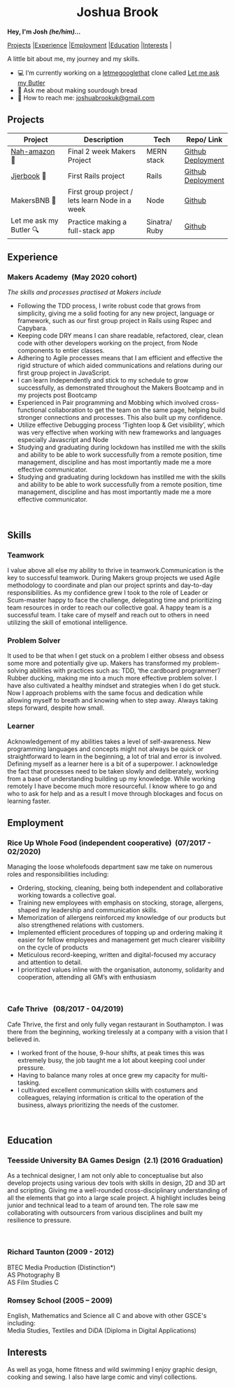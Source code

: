 <div align="center">
<h1>Joshua Brook</h1></div>

<b>Hey, I'm Josh <i>(he/him)...</i></b>

[Projects](#projects) |[Experience](#experience) |[Employment](#employment) |[Education](#education) |[Interests](#interests) |


A little bit about me, my journey and my skills.

- :computer: I’m currently working on a [letmegooglethat](http://letmegooglethat.com/) clone called [Let me ask my Butler](https://github.com/joshuaabrookuk/letmeaskmybutler)
- :bread: Ask me about making sourdough bread
- :email: How to reach me: joshuabrookuk@gmail.com

## Projects

| Project | Description | Tech | Repo/ Link
| ----------- | ----------- | ----------- | ----------- |
| [Nah-amazon](https://nah-mazon.web.app/) :convenience_store:| Final 2 week Makers Project | MERN stack | [Github](https://github.com/TimCPB/Nah-Mazon)<br>[Deployment](https://nah-mazon.web.app/) |
| [Jjerbook](https://jjer.herokuapp.com/signup) :book:| First Rails project | Rails | [Github](https://github.com/Emanuele-20/acebook-rails-template)<br>[Deployment](https://jjer.herokuapp.com/signup)|
| MakersBNB :hotel:| First group project / lets learn Node in a week | Node | [Github](https://github.com/sofyloafy/MakersBNB) |
| Let me ask my Butler :mag:| Practice making a full-stack app | Sinatra/ Ruby | [Github](https://github.com/joshuaabrookuk/letmeaskmybutler) |


## Experience

### Makers Academy&nbsp;&nbsp;(May 2020 cohort)

<div><p><i>The skills and processes practised at Makers include </i></p></div>

* Following the TDD process, I write robust code that grows from simplicity, giving me a solid footing for any new project, language or framework, such as our first group project in Rails using Rspec and Capybara.
* Keeping code DRY means I can share readable, refactored, clear, clean code with other developers working on the project, from Node components to entier classes.  
* Adhering to Agile processes means that I am efficient and effective the rigid structure of which aided communications and relations during our first group project in JavaScript.
* I can learn Independently and stick to my schedule to grow successfully, as demonstrated throughout the Makers Bootcamp and in my projects post Bootcamp
* Experienced in Pair programming and Mobbing which involved cross-functional collaboration to get the team on the same page, helping build stronger connections and processes. This also built up my confidence.  
* Utilize effective Debugging process ‘Tighten loop & Get visibility’, which was very effective when working with new frameworks and languages especially Javascript and Node
* Studying and graduating during lockdown has instilled me with the skills and ability to be able to work successfully from a remote position, time management, discipline and has most importantly made me a more effective communicator.
* Studying and graduating during lockdown has instilled me with the skills and ability to be able to work successfully from a remote position, time management, discipline and has most importantly made me a more effective communicator.

<br>

## Skills

### Teamwork

I value above all else my ability to thrive in teamwork.Communication is the key to successful teamwork. During Makers group projects we used Agile methodology to coordinate and plan our project sprints and day-to-day responsibilities. As my confidence grew I took to the role of Leader or Scum-master happy to face the challenge, delegating time and prioritizing team resources in order to reach our collective goal. A happy team is a successful team. I take care of myself and reach out to others in need utilizing the skill of emotional intelligence.


### Problem Solver

It used to be that when I get stuck on a problem I either obsess and obsess some more and potentially give up. Makers has transformed my problem-solving abilities with practices such as: TDD, ‘the cardboard programmer’/ Rubber ducking, making me into a much more effective problem solver. I have also cultivated a healthy mindset and strategies when I do get stuck. Now I approach problems with the same focus and dedication while allowing myself to breath and knowing when to step away. Always taking steps forward, despite how small.


### Learner

Acknowledgement of my abilities takes a level of self-awareness.
New programming languages and concepts might not always be quick or straightforward to learn in the beginning, a lot of trial and error is involved. Defining myself as a learner here is a bit of a superpower. I acknowledge the fact that processes need to be taken slowly and deliberately, working from a base of understanding building up my knowledge. While working remotely I have become much more resourceful. I know where to go and who to ask for help and as a result I move through blockages and focus on learning faster. 


## Employment

### Rice Up Whole Food (independent cooperative)&nbsp;&nbsp;(07/2017 - 02/2020)

Managing the loose wholefoods department saw me take on numerous roles and responsibilities including:

* Ordering, stocking, cleaning, being both independent and collaborative working towards a collective goal.
* Training new employees with emphasis on stocking, storage, allergens, shaped my leadership and communication skills.
* Memorization of allergens reinforced my knowledge of our products but also strengthened relations with customers.
* Implemented efficient procedures of topping up and ordering making it easier for fellow employees and management get much clearer visibility on the cycle of products
* Meticulous record-keeping, written and digital-focused my accuracy and attention to detail.
* I prioritized values inline with the organisation, autonomy, solidarity and cooperation, attending all GM’s with enthusiasm

<br>

### Cafe Thrive &nbsp;&nbsp;(08/2017 - 04/2019)

Cafe Thrive, the first and only fully vegan restaurant in Southampton. I was there from the beginning, working tirelessly at a company with a vision that I believed in.

* I worked front of the house, 9-hour shifts, at peak times this was extremely busy, the job taught me a lot about keeping cool under pressure.
* Having to balance many roles at once grew my capacity for multi-tasking.
* I cultivated excellent communication skills with costumers and colleagues, relaying information is critical to the operation of the business, always prioritizing the needs of the customer.


<br>

## Education

### Teesside University BA Games Design&nbsp;&nbsp;(2.1)&nbsp;(2016 Graduation)

As a technical designer, I am not only able to conceptualise but also develop projects using various dev tools with skills in design, 2D and 3D art and scripting. Giving me a well-rounded cross-disciplinary understanding of all the elements that go into a large scale project. A highlight includes being junior and technical lead to a team of around ten. The role saw me collaborating with outsourcers from various disciplines and built my resilience to pressure.

<br>

### Richard Taunton&nbsp;(2009 - 2012)

BTEC Media Production (Distinction*)<br>
AS Photography B<br>
AS Film Studies C<br>

### Romsey School&nbsp;(2005 – 2009)

English, Mathematics and Science all C and above
with other GSCE's including:<br> Media Studies, Textiles and DiDA (Diploma in Digital Applications)

## Interests

As well as yoga, home fitness and wild swimming I enjoy graphic design, cooking and sewing. I also have large comic and vinyl collections.
